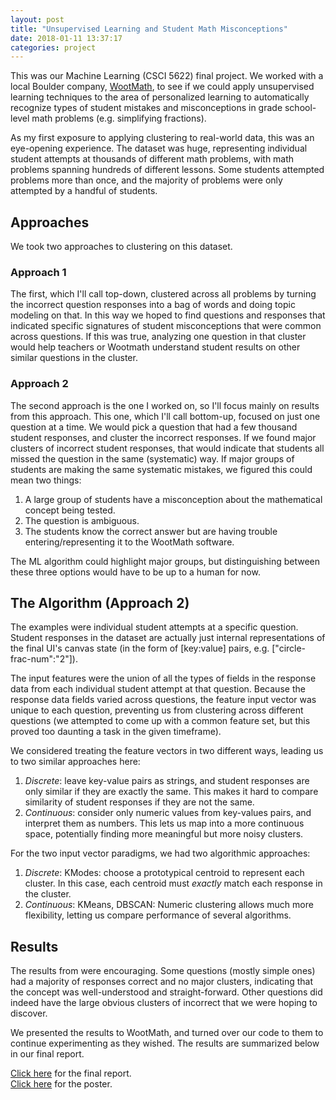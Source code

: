 ```yaml
---
layout: post
title: "Unsupervised Learning and Student Math Misconceptions"
date: 2018-01-11 13:37:17
categories: project
---
```

This was our Machine Learning (CSCI 5622) final project. We worked with a local Boulder company, [WootMath](https://www.wootmath.com/), to see if we could apply unsupervised learning techniques to the area of personalized learning to automatically recognize types of student mistakes and misconceptions in grade school-level math problems (e.g. simplifying fractions). 

As my first exposure to applying clustering to real-world data, this was an eye-opening experience. The dataset was huge, representing individual student attempts at thousands of different math problems, with math problems spanning hundreds of different lessons. Some students attempted problems more than once, and the majority of problems were only attempted by a handful of students. 

## Approaches
We took two approaches to clustering on this dataset. 

### Approach 1
The first, which I'll call top-down, clustered across all problems by turning the incorrect question responses into a bag of words and doing topic modeling on that. In this way we hoped to find questions and responses that indicated specific signatures of student misconceptions that were common across questions. If this was true, analyzing one question in that cluster would help teachers or Wootmath understand student results on other similar questions in the cluster.

### Approach 2
The second approach is the one I worked on, so I'll focus mainly on results from this approach. This one, which I'll call bottom-up, focused on just one question at a time. We would pick a question that had a few thousand student responses, and cluster the incorrect responses. If we found major clusters of incorrect student responses, that would indicate that students all missed the question in the same (systematic) way. If major groups of students are making the same systematic mistakes, we figured this could mean two things:
1. A large group of students have a misconception about the mathematical concept being tested.
2. The question is ambiguous. 
3. The students know the correct answer but are having trouble entering/representing it to the WootMath software.

The ML algorithm could highlight major groups, but distinguishing between these three options would have to be up to a human for now. 

## The Algorithm (Approach 2)

The examples were individual student attempts at a specific question. Student responses in the dataset are actually just internal representations of the final UI's canvas state (in the form of \[key:value\] pairs, e.g. \["circle-frac-num":"2"\]). 

The input features were the union of all the types of fields in the response data from each individual student attempt at that question. Because the response data fields varied across questions, the feature input vector was unique to each question, preventing us from clustering across different questions (we attempted to come up with a common feature set, but this proved too daunting a task in the given timeframe).

We considered treating the feature vectors in two different ways, leading us to two similar approaches here: 
1. *Discrete*: leave key-value pairs as strings, and student responses are only similar if they are exactly the same. This makes it hard to compare similarity of student responses if they are not the same.
2. *Continuous*: consider only numeric values from key-values pairs, and interpret them as numbers. This lets us map into a more continuous space, potentially finding more meaningful but more noisy clusters.

For the two input vector paradigms, we had two algorithmic approaches:
1. *Discrete*: KModes: choose a prototypical centroid to represent each cluster. In this case, each centroid must _exactly_ match each response in the cluster. 
2. *Continuous*: KMeans, DBSCAN: Numeric clustering allows much more flexibility, letting us compare performance of several algorithms.

## Results
The results from were encouraging. Some questions (mostly simple ones) had a majority of responses correct and no major clusters, indicating that the concept was well-understood and straight-forward. Other questions did indeed have the large obvious clusters of incorrect that we were hoping to discover. 

We presented the results to WootMath, and turned over our code to them to continue experimenting as they wished. The results are summarized below in our final report.

[Click here](https://drive.google.com/open?id=0B4ipc5yORoEyYW9qTlVMdjQyOVFpQzJqYTl5dU52OXk2SGdN) for the final report.  
[Click here](https://drive.google.com/open?id=17sQyFUtq_wicyNJXCYrxcru8Xr8cxEJ) for the poster.
